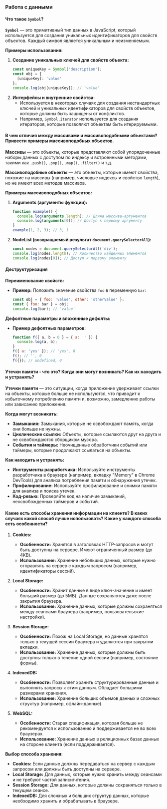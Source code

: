 ### Работа с данными

#### Что такое `Symbol`?

**`Symbol`** — это примитивный тип данных в JavaScript, который используется для создания уникальных идентификаторов для свойств объектов. Каждый символ является уникальным и неизменяемым.

**Примеры использования:**
1. **Создание уникальных ключей для свойств объекта:**
   ```javascript
   const uniqueKey = Symbol('description');
   const obj = {
     [uniqueKey]: 'value'
   };
   console.log(obj[uniqueKey]); // 'value'
   ```
2. **Интерфейсы и внутренние свойства:**
   - Используется в некоторых случаях для создания нестандартных ключей и уникальных идентификаторов для свойств объектов, которые должны быть защищены от конфликтов.
   - Например, `Symbol.iterator` используется для создания итераторов, которые позволяют объектам быть итерируемыми.

#### В чем отличия между массивами и массивоподобными объектами? Привести примеры массивоподобных объектов.

**Массивы** — это объекты, которые представляют собой упорядоченные наборы данных с доступом по индексу и встроенными методами, такими как `.push()`, `.pop()`, `.map()`, `.filter()` и т.д.

**Массивоподобные объекты** — это объекты, которые имеют свойства, похожие на массивы (например, числовые индексы и свойство `length`), но не имеют всех методов массивов.

**Примеры массивоподобных объектов:**
1. **Arguments (аргументы функции):**
   ```javascript
   function example() {
     console.log(arguments.length); // Длина массива-аргументов
     console.log(arguments[0]); // Доступ к первому аргументу
   }
   example(1, 2, 3); // 3, 1
   ```
2. **NodeList (возвращаемый результат `document.querySelectorAll`):**
   ```javascript
   const nodes = document.querySelectorAll('div');
   console.log(nodes.length); // Количество найденных элементов
   console.log(nodes[0]); // Доступ к первому элементу
   ```

#### Деструктуризация

**Переименование свойств:**
- **Пример:** Положить значение свойства `foo` в переменную `bar`:
  ```javascript
  const obj = { foo: 'value', other: 'otherValue' };
  const { foo: bar } = obj;
  console.log(bar); // 'value'
  ```

**Дефолтные параметры и вложенные дефолты:**
- **Пример дефолтных параметров:**
  ```javascript
  function f({ a, b = 0 } = { a: '' }) {
    console.log(a, b);
  }
  f({ a: 'yes' }); // 'yes', 0
  f(); // '', 0
  f({}); // undefined, 0
  ```

#### Утечки памяти - что это? Когда они могут возникать? Как их находить и устранять?

**Утечки памяти** — это ситуации, когда приложение удерживает ссылки на объекты, которые больше не используются, что приводит к избыточному потреблению памяти и, возможно, замедлению работы или зависанию приложения.

**Когда могут возникать:**
- **Замыкания:** Замыкания, которые не освобождают память, когда они больше не нужны.
- **Циклические ссылки:** Объекты, которые ссылаются друг на друга и не освобождаются сборщиком мусора.
- **События и таймеры:** Неочищенные обработчики событий или таймеры, которые продолжают ссылаться на объекты.

**Как находить и устранять:**
- **Инструменты разработчика:** Используйте инструменты разработчика в браузере (например, вкладку "Memory" в Chrome DevTools) для анализа потребления памяти и обнаружения утечек.
- **Профилирование:** Используйте профилирование и снимки памяти для анализа и поиска утечек.
- **Код-ревью:** Проверяйте код на наличие замыканий, неосвобожденных таймеров и событий.

#### Какие есть способы хранения информации на клиенте? В каких случаях какой способ лучше использовать? Какие у каждого способа есть особенности?

1. **Cookies:**
   - **Особенности:** Хранятся в заголовках HTTP-запросов и могут быть доступны на сервере. Имеют ограниченный размер (до 4KB).
   - **Использование:** Хранение небольших данных, которые нужно отправлять на сервер с каждым запросом (например, идентификаторы сессий).

2. **Local Storage:**
   - **Особенности:** Хранит данные в виде ключ-значение и имеет больший размер (до 5MB). Данные сохраняются даже после закрытия браузера.
   - **Использование:** Хранение данных, которые должны сохраняться между сеансами браузера (например, пользовательские настройки).

3. **Session Storage:**
   - **Особенности:** Похож на Local Storage, но данные хранятся только в текущей сессии браузера и удаляются при закрытии вкладки.
   - **Использование:** Хранение данных, которые должны быть доступны только в течение одной сессии (например, состояние формы).

4. **IndexedDB:**
   - **Особенности:** Позволяет хранить структурированные данные и выполнять запросы к этим данным. Обладает большими размерами хранения.
   - **Использование:** Хранение больших объемов данных и сложных структур (например, офлайн-данные).

5. **WebSQL:**
   - **Особенности:** Старая спецификация, которая больше не рекомендуется к использованию и поддерживается не во всех браузерах.
   - **Использование:** Хранение данных в реляционных базах данных на стороне клиента (если поддерживается).

**Выбор способа хранения:**
- **Cookies:** Если данные должны передаваться на сервер с каждым запросом или должны быть доступны на сервере.
- **Local Storage:** Для данных, которые нужно хранить между сеансами и не требуют частой записи/чтения.
- **Session Storage:** Для данных, которые должны сохраняться только в текущем сеансе.
- **IndexedDB:** Для сложных и больших структур данных, которые необходимо хранить и обрабатывать в браузере.